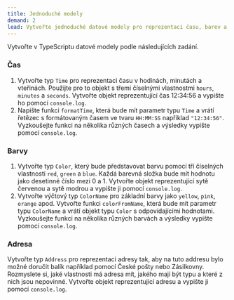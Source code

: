 ```yaml
---
title: Jednoduché modely
demand: 2
lead: Vytvořte jednoduché datové modely pro reprezentaci času, barev a adresy.
---
```


Vytvořte v TypeScriptu datové modely podle následujících zadání.

### Čas

1. Vytvořte typ `Time` pro reprezentaci času v hodinách, minutách a vteřinách. Použijte pro to objekt s třemi číselnými vlastnostmi `hours`, `minutes` a `seconds`. Vytvořte objekt reprezentující čas 12:34:56 a vypište ho pomocí `console.log`.
1. Napište funkci `formatTime`, která bude mít parametr typu `Time` a vrátí řetězec s formátovaným časem ve tvaru `HH:MM:SS` například `"12:34:56"`. Vyzkoušejte funkci na několika různých časech a výsledky vypište pomocí `console.log`.

### Barvy

1. Vytvořte typ `Color`, který bude představovat barvu pomocí tří číselných vlastností `red`, `green` a `blue`. Každá barevná složka bude mít hodnotu jako desetinné číslo mezi 0 a 1. Vytvořte objekt reprezentující sytě červenou a sytě modrou a vypište ji pomocí `console.log`.
1. Vytvořte výčtový typ `ColorName` pro základní barvy jako `yellow`, `pink`, `orange` apod. Vytvořte funkci `colorFromName`, která bude mít parametr typu `ColorName` a vrátí objekt typu `Color` s odpovídajícími hodnotami. Vyzkoušejte funkci na několika různých barvách a výsledky vypište pomocí `console.log`.

### Adresa

Vytvořte typ `Address` pro reprezentaci adresy tak, aby na tuto addresu bylo možné doručit balík například pomocí České pošty nebo Zásilkovny. Rozmyslete si, jaké vlastnosti má adresa mít, jakého mají být typu a které z nich jsou nepovinné. Vytvořte objekt reprezentující adresu a vypište ji pomocí `console.log`.
